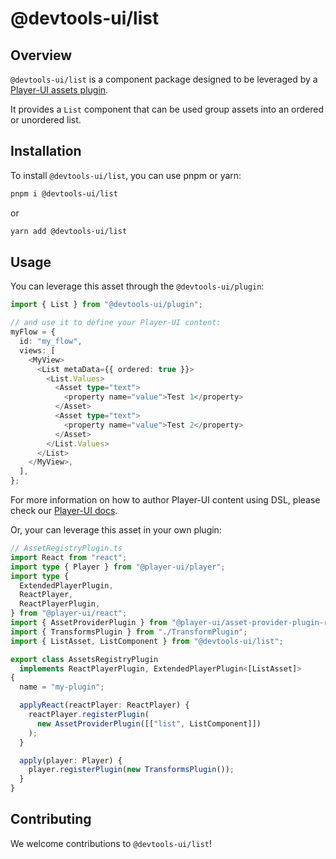 # @devtools-ui/list

## Overview

`@devtools-ui/list` is a component package designed to be leveraged by a [Player-UI assets plugin](https://player-ui.github.io/next/plugins).

It provides a `List` component that can be used group assets into an ordered or unordered list.

## Installation

To install `@devtools-ui/list`, you can use pnpm or yarn:

```sh
pnpm i @devtools-ui/list
```

or

```sh
yarn add @devtools-ui/list
```

## Usage

You can leverage this asset through the `@devtools-ui/plugin`:

```ts
import { List } from "@devtools-ui/plugin";

// and use it to define your Player-UI content:
myFlow = {
  id: "my_flow",
  views: [
    <MyView>
      <List metaData={{ ordered: true }}>
        <List.Values>
          <Asset type="text">
            <property name="value">Test 1</property>
          </Asset>
          <Asset type="text">
            <property name="value">Test 2</property>
          </Asset>
        </List.Values>
      </List>
    </MyView>,
  ],
};
```

For more information on how to author Player-UI content using DSL, please check our [Player-UI docs](https://player-ui.github.io/next/dsl#tsxjsx-content-authoring-player-dsl).

Or, your can leverage this asset in your own plugin:

```ts
// AssetRegistryPlugin.ts
import React from "react";
import type { Player } from "@player-ui/player";
import type {
  ExtendedPlayerPlugin,
  ReactPlayer,
  ReactPlayerPlugin,
} from "@player-ui/react";
import { AssetProviderPlugin } from "@player-ui/asset-provider-plugin-react";
import { TransformsPlugin } from "./TransformPlugin";
import { ListAsset, ListComponent } from "@devtools-ui/list";

export class AssetsRegistryPlugin
  implements ReactPlayerPlugin, ExtendedPlayerPlugin<[ListAsset]>
{
  name = "my-plugin";

  applyReact(reactPlayer: ReactPlayer) {
    reactPlayer.registerPlugin(
      new AssetProviderPlugin([["list", ListComponent]])
    );
  }

  apply(player: Player) {
    player.registerPlugin(new TransformsPlugin());
  }
}
```

## Contributing

We welcome contributions to `@devtools-ui/list`!
